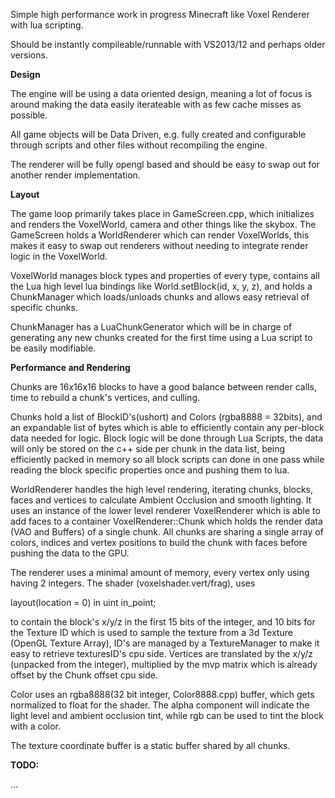 Simple high performance work in progress Minecraft like Voxel Renderer with lua scripting.

Should be instantly compileable/runnable with VS2013/12 and perhaps older versions.


<b> Design </b>

The engine will be using a data oriented design, meaning a lot of focus is around making the data easily iterateable with as few cache misses as possible.

All game objects will be Data Driven, e.g. fully created and configurable through scripts and other files without recompiling the engine.

The renderer will be fully opengl based and should be easy to swap out for another render implementation.

<b> Layout </b>

The game loop primarily takes place in GameScreen.cpp, which initializes and renders the VoxelWorld, camera and other things like the skybox. The GameScreen holds a WorldRenderer which can render VoxelWorlds, this makes it easy to swap out renderers without needing to integrate render logic in the VoxelWorld.

VoxelWorld manages block types and properties of every type, contains all the Lua high level lua bindings like World.setBlock(id, x, y, z), and holds a ChunkManager which loads/unloads chunks and allows easy retrieval of specific chunks.

ChunkManager has a LuaChunkGenerator which will be in charge of generating any new chunks created for the first time using a Lua script to be easily modifiable.

<b> Performance and Rendering </b>

Chunks are 16x16x16 blocks to have a good balance between render calls, time to rebuild a chunk's vertices, and culling.

Chunks hold a list of BlockID's(ushort) and Colors (rgba8888 = 32bits), and an expandable list of bytes which is able to efficiently contain any per-block data needed for logic. Block logic will be done through Lua Scripts, the data will only be stored on the c++ side per chunk in the data list, being efficiently packed in memory so all block scripts can done in one pass while reading the block specific properties once and pushing them to lua.


WorldRenderer handles the high level rendering, iterating chunks, blocks, faces and vertices to calculate Ambient Occlusion and smooth lighting. It uses an instance of the lower level renderer VoxelRenderer which is able to add faces to a container VoxelRenderer::Chunk which holds the render data (VAO and Buffers) of a single chunk. All chunks are sharing a single array of colors, indices and vertex positions to build the chunk with faces before pushing the data to the GPU.

The renderer uses a minimal amount of memory, every vertex only using having 2 integers.
The shader (voxelshader.vert/frag), uses

layout(location = 0) in uint in_point;

to contain the block's x/y/z in the first 15 bits of the integer, and 10 bits for the Texture ID which is used to sample the texture from a 3d Texture (OpenGL Texture Array), ID's are managed by a TextureManager to make it easy to retrieve texturesID's cpu side. Vertices are translated by the x/y/z (unpacked from the integer), multiplied by the mvp matrix which is already offset by the Chunk offset cpu side.

Color uses an rgba8888(32 bit integer, Color8888.cpp) buffer, which gets normalized to float for the shader. The alpha component will indicate the light level and ambient occlusion tint, while rgb can be used to tint the block with a color.

The texture coordinate buffer is a static buffer shared by all chunks.

<b> TODO: </b>

...




